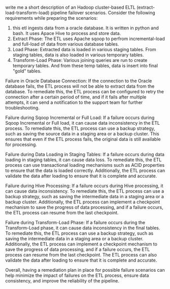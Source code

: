 write me a  short description of an Hadoop cluster-based ELTL (extract-load-transform-load) pipeline failover scenarios. Consider the following requirements while preparing the scenarios:
1.  this etl ingests data from a oracle database. It is written in python and bash. It uses Apace Hive to process and store data. 
2. Extract Phase: The ETL uses Apache sqoop to perfrom incremental-load and full-load of data from various database tables. 
3. Load Phase: Extracted data is loaded in various staging tables. From staging tables, data is also loaded in various temporary tables.
4. Transform-Load Phase: Various joining queries are run to create temporary tables. And from these temp tables, data is insert into final "gold" tables.

Failure in Oracle Database Connection:
If the connection to the Oracle database fails, the ETL process will not be able to extract data from the database. To remediate this, the ETL process can be configured to retry the connection after a certain period of time, and if it fails after multiple attempts, it can send a notification to the support team for further troubleshooting.

Failure during Sqoop Incremental or Full Load:
If a failure occurs during Sqoop Incremental or Full load, it can cause data inconsistency in the ETL process. To remediate this, the ETL process can use a backup strategy, such as saving the source data in a staging area or a backup cluster. This ensures that even if the ETL process fails, the original data is still available for processing.

Failure during Data Loading in Staging Tables:
If a failure occurs during data loading in staging tables, it can cause data loss. To remediate this, the ETL process can use transactional loading mechanisms such as ACID properties to ensure that the data is loaded correctly. Additionally, the ETL process can validate the data after loading to ensure that it is complete and accurate.

Failure during Hive Processing:
If a failure occurs during Hive processing, it can cause data inconsistency. To remediate this, the ETL process can use a backup strategy, such as saving the intermediate data in a staging area or a backup cluster. Additionally, the ETL process can implement a checkpoint mechanism to save the progress of data processing, and if a failure occurs, the ETL process can resume from the last checkpoint.

Failure during Transform-Load Phase:
If a failure occurs during the Transform-Load phase, it can cause data inconsistency in the final tables. To remediate this, the ETL process can use a backup strategy, such as saving the intermediate data in a staging area or a backup cluster. Additionally, the ETL process can implement a checkpoint mechanism to save the progress of data processing, and if a failure occurs, the ETL process can resume from the last checkpoint. The ETL process can also validate the data after loading to ensure that it is complete and accurate.

Overall, having a remediation plan in place for possible failure scenarios can help minimize the impact of failures on the ETL process, ensure data consistency, and improve the reliability of the pipeline.






